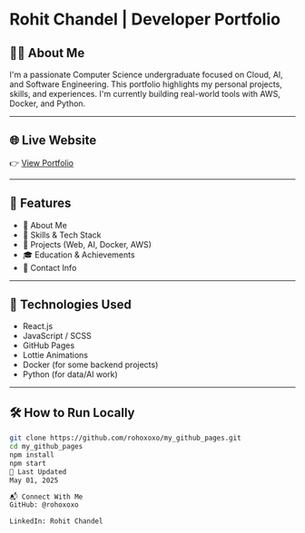 # Rohit Chandel | Developer Portfolio

## 🧑‍💻 About Me

I'm a passionate Computer Science undergraduate focused on Cloud, AI, and Software Engineering. This portfolio highlights my personal projects, skills, and experiences. I'm currently building real-world tools with AWS, Docker, and Python.

---

## 🌐 Live Website

👉 [View Portfolio](https://rohoxoxo.github.io/my_github_pages)

---

## 📁 Features

- 📌 About Me
- 🧠 Skills & Tech Stack
- 🧪 Projects (Web, AI, Docker, AWS)
- 🎓 Education & Achievements
- 📨 Contact Info

---

## 🚀 Technologies Used

- React.js
- JavaScript / SCSS
- GitHub Pages
- Lottie Animations
- Docker (for some backend projects)
- Python (for data/AI work)

---

## 🛠 How to Run Locally

```bash
git clone https://github.com/rohoxoxo/my_github_pages.git
cd my_github_pages
npm install
npm start
📅 Last Updated
May 01, 2025

📬 Connect With Me
GitHub: @rohoxoxo

LinkedIn: Rohit Chandel
```
